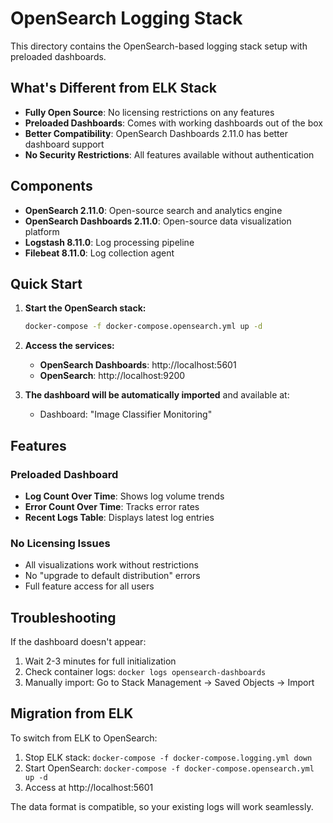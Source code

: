 # OpenSearch Logging Stack

This directory contains the OpenSearch-based logging stack setup with preloaded dashboards.

## What's Different from ELK Stack

- **Fully Open Source**: No licensing restrictions on any features
- **Preloaded Dashboards**: Comes with working dashboards out of the box
- **Better Compatibility**: OpenSearch Dashboards 2.11.0 has better dashboard support
- **No Security Restrictions**: All features available without authentication

## Components

- **OpenSearch 2.11.0**: Open-source search and analytics engine
- **OpenSearch Dashboards 2.11.0**: Open-source data visualization platform
- **Logstash 8.11.0**: Log processing pipeline
- **Filebeat 8.11.0**: Log collection agent

## Quick Start

1. **Start the OpenSearch stack:**
   ```bash
   docker-compose -f docker-compose.opensearch.yml up -d
   ```

2. **Access the services:**
   - **OpenSearch Dashboards**: http://localhost:5601
   - **OpenSearch**: http://localhost:9200

3. **The dashboard will be automatically imported** and available at:
   - Dashboard: "Image Classifier Monitoring"

## Features

### Preloaded Dashboard
- **Log Count Over Time**: Shows log volume trends
- **Error Count Over Time**: Tracks error rates
- **Recent Logs Table**: Displays latest log entries

### No Licensing Issues
- All visualizations work without restrictions
- No "upgrade to default distribution" errors
- Full feature access for all users

## Troubleshooting

If the dashboard doesn't appear:
1. Wait 2-3 minutes for full initialization
2. Check container logs: `docker logs opensearch-dashboards`
3. Manually import: Go to Stack Management → Saved Objects → Import

## Migration from ELK

To switch from ELK to OpenSearch:
1. Stop ELK stack: `docker-compose -f docker-compose.logging.yml down`
2. Start OpenSearch: `docker-compose -f docker-compose.opensearch.yml up -d`
3. Access at http://localhost:5601

The data format is compatible, so your existing logs will work seamlessly.
